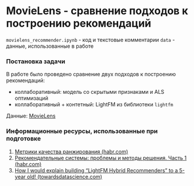 # MovieLens - сравнение подходов к построению рекомендаций

`movielens_recommender.ipynb` - код и текстовые комментарии
`data` - данные, использованные в работе

### Постановка задачи

В работе было проведено сравнение двух подходов к построению рекомендаций: 

- коллаборативный: модель со скрытыми признаками и ALS оптимизаций
- коллаборативный + контетный: LightFM из библиотеки `lightfm`

Данные: [MovieLens](https://www.kaggle.com/datasets/grouplens/movielens-20m-dataset?datasetId=339&searchQuery=lightfm)

### Информационные ресурсы, использованные при подготовке

1. [Метрики качества ранжирования (habr.com)](https://habr.com/ru/company/econtenta/blog/303458/)
2. [Рекомендательные системы: проблемы и методы решения. Часть 1 (habr.com)](https://habr.com/ru/company/prequel/blog/567648/)
3. [How I would explain building “LightFM Hybrid Recommenders” to a 5-year old! (towardsdatascience.com)](https://towardsdatascience.com/how-i-would-explain-building-lightfm-hybrid-recommenders-to-a-5-year-old-b6ee18571309)
